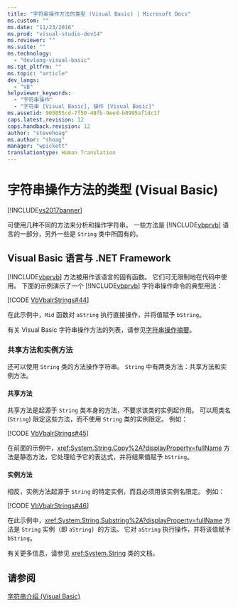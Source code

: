 ```yaml
---
title: "字符串操作方法的类型 (Visual Basic) | Microsoft Docs"
ms.custom: ""
ms.date: "11/23/2016"
ms.prod: "visual-studio-dev14"
ms.reviewer: ""
ms.suite: ""
ms.technology: 
  - "devlang-visual-basic"
ms.tgt_pltfrm: ""
ms.topic: "article"
dev_langs: 
  - "VB"
helpviewer_keywords: 
  - "字符串操作"
  - "字符串 [Visual Basic], 操作 [Visual Basic]"
ms.assetid: 905055cd-7f50-48fb-9eed-b0995af1dc1f
caps.latest.revision: 12
caps.handback.revision: 12
author: "stevehoag"
ms.author: "shoag"
manager: "wpickett"
translationtype: Human Translation
---
```

# 字符串操作方法的类型 (Visual Basic)
[!INCLUDE[vs2017banner](../../../../csharp/includes/vs2017banner.md)]

可使用几种不同的方法来分析和操作字符串。  一些方法是 [!INCLUDE[vbprvb](../../../../csharp/programming-guide/concepts/linq/includes/vbprvb_md.md)] 语言的一部分，另外一些是 `String` 类中所固有的。  
  
## Visual Basic 语言与 .NET Framework  
 [!INCLUDE[vbprvb](../../../../csharp/programming-guide/concepts/linq/includes/vbprvb_md.md)] 方法被用作该语言的固有函数。  它们可无限制地在代码中使用。  下面的示例演示了一个 [!INCLUDE[vbprvb](../../../../csharp/programming-guide/concepts/linq/includes/vbprvb_md.md)] 字符串操作命令的典型用法：  
  
 [!CODE [VbVbalrStrings#44](../CodeSnippet/VS_Snippets_VBCSharp/VbVbalrStrings#44)]  
  
 在此示例中，`Mid` 函数对 `aString` 执行直接操作，并将值赋予 `bString`。  
  
 有关 Visual Basic 字符串操作方法的列表，请参见[字符串操作摘要](../../../../visual-basic/language-reference/keywords/string-manipulation-summary.md)。  
  
### 共享方法和实例方法  
 还可以使用 `String` 类的方法操作字符串。  `String` 中有两类方法：共享方法和实例方法。  
  
#### 共享方法  
 共享方法是起源于 `String` 类本身的方法，不要求该类的实例起作用。  可以用类名 \(`String`\) 限定这些方法，而不使用 `String` 类的实例限定。  例如：  
  
 [!CODE [VbVbalrStrings#45](../CodeSnippet/VS_Snippets_VBCSharp/VbVbalrStrings#45)]  
  
 在前面的示例中，<xref:System.String.Copy%2A?displayProperty=fullName> 方法是静态方法，它处理给予它的表达式，并将结果值赋予 `bString`。  
  
#### 实例方法  
 相反，实例方法起源于 `String` 的特定实例，而且必须用该实例名限定。  例如：  
  
 [!CODE [VbVbalrStrings#46](../CodeSnippet/VS_Snippets_VBCSharp/VbVbalrStrings#46)]  
  
 在此示例中，<xref:System.String.Substring%2A?displayProperty=fullName> 方法是 `String` 实例（即 `aString`）的方法。  它对 `aString` 执行操作，并将该值赋予 `bString`。  
  
 有关更多信息，请参见 <xref:System.String> 类的文档。  
  
## 请参阅  
 [字符串介绍 \(Visual Basic\)](../../../../visual-basic/programming-guide/language-features/strings/introduction-to-strings.md)